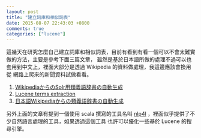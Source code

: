 ```yaml
---
layout: post
title: "建立詞庫和相似詞表"
date: 2015-08-07 22:43:03 +0800
comments: true
categories: ["lucene"]
---
```


<!-- more -->


這幾天在研究怎麼自己建立詞庫和相似詞表，目前有看到有看一個可以不會太難實做的方法，主要是參考下面三篇文章，
雖然是基於日本語所做的處理不過可以也套用到中文上，裡面大部分是透過 Wikipedia 的資料做處理，我這邊應該會換用從
網路上爬來的新聞資料試做看看。

1. [WikipediaからのSolr用類義語辞書の自動生成]
2. [Lucene terms extraction]
3. [日本語Wikipediaからの類義語辞書の自動生成]

另外上面的文章有提到一個使用 scala 撰寫的工具名叫 [nlp4l] ，裡面似乎提供了不少自然語言處理的工具，如果透過這個工具
也許可以優化一些基於 Lucene 的搜尋引擎。



[nlp4l]:https://github.com/NLP4L/nlp4l
[WikipediaからのSolr用類義語辞書の自動生成]:http://www.slideshare.net/KojiSekiguchi/wikipediasolr
[Lucene terms extraction]:http://www.slideshare.net/KojiSekiguchi/lucene-terms-extraction
[日本語Wikipediaからの類義語辞書の自動生成]:http://lucene.jugem.jp/?eid=482